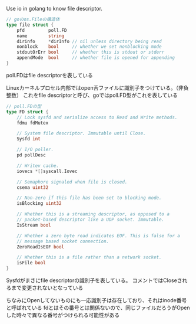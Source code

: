 
Use io in golang to know file descriptor.

```go
// goのos.Fileの構造体
type file struct {
	pfd         poll.FD
	name        string
	dirinfo     *dirInfo // nil unless directory being read
	nonblock    bool     // whether we set nonblocking mode
	stdoutOrErr bool     // whether this is stdout or stderr
	appendMode  bool     // whether file is opened for appending
}

```

poll.FDはfile descriptorを表している

Linuxカーネルプロセル内部ではopen舌ファイルに識別子をつけている。（非負整数）
これをfile descriptorと呼び、goではpoll.FD型がこれを表している

```go
// poll.FDの型
type FD struct {
	// Lock sysfd and serialize access to Read and Write methods.
	fdmu fdMutex

	// System file descriptor. Immutable until Close.
	Sysfd int

	// I/O poller.
	pd pollDesc

	// Writev cache.
	iovecs *[]syscall.Iovec

	// Semaphore signaled when file is closed.
	csema uint32

	// Non-zero if this file has been set to blocking mode.
	isBlocking uint32

	// Whether this is a streaming descriptor, as opposed to a
	// packet-based descriptor like a UDP socket. Immutable.
	IsStream bool

	// Whether a zero byte read indicates EOF. This is false for a
	// message based socket connection.
	ZeroReadIsEOF bool

	// Whether this is a file rather than a network socket.
	isFile bool
}

```

Sysfdがまさにfile descriptorの識別子を表している。
コメントではCloseされるまで変更されないとなっている

ちなみにOpenしてないものにも一応識別子は存在しており、それはinode番号と呼ばれている
fdとはその番号とは関係ないので、同じファイルだろうがOpenした時々で異なる番号がつけられる可能性がある

